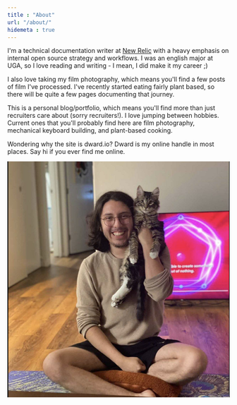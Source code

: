 ```yaml
---
title : "About"
url: "/about/"
hidemeta : true
---
```


I'm a technical documentation writer at [New Relic](docs.newrelic.com) with a heavy emphasis on internal open source strategy and workflows. I was an english major at UGA, so I love reading and writing - I mean, I did make it my career ;)

I also love taking my film photography, which means you'll find a few posts of film I've processed. I've recently started eating fairly plant based, so there will be quite a few pages documenting that journey.

This is a personal blog/portfolio, which means you'll find more than just recruiters care about (sorry recruiters!). I love jumping between hobbies. Current ones that you'll probably find here are film photography, mechanical keyboard building, and plant-based cooking. 

Wondering why the site is dward.io? Dward is my online handle in most places. Say hi if you ever find me online. 

![A photo with me and my cat, Merlin](/static/merlin.png)